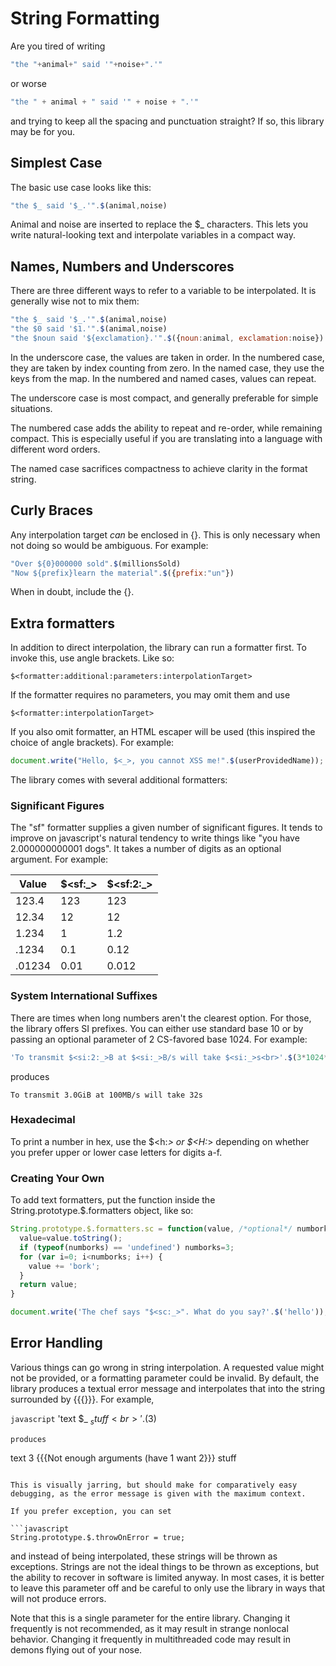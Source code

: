 String Formatting
=================

Are you tired of writing

```javascript
"the "+animal+" said '"+noise+".'"
```

or worse

```javascript
"the " + animal + " said '" + noise + ".'"
```

and trying to keep all the spacing and punctuation straight?  If so, this library may be for you.

## Simplest Case

The basic use case looks like this:

```javascript
"the $_ said '$_.'".$(animal,noise)
```

Animal and noise are inserted to replace the $_ characters.  This lets you write natural-looking text and interpolate variables in a compact way.

## Names, Numbers and Underscores

There are three different ways to refer to a variable to be interpolated.  It is generally wise not to mix them:

```javascript
"the $_ said '$_.'".$(animal,noise)
"the $0 said '$1.'".$(animal,noise)
"the $noun said '${exclamation}.'".$({noun:animal, exclamation:noise})
```

In the underscore case, the values are taken in order.  In the numbered case, they are taken by index counting from zero.  In the named case, they use the keys from the map.  In the numbered and named cases, values can repeat.

The underscore case is most compact, and generally preferable for simple situations.

The numbered case adds the ability to repeat and re-order, while remaining compact.  This is especially useful if you are translating into a language with different word orders.

The named case sacrifices compactness to achieve clarity in the format string.

## Curly Braces

Any interpolation target *can* be enclosed in {}.  This is only necessary when not doing so would be ambiguous.  For example:

```javascript
"Over ${0}000000 sold".$(millionsSold)
"Now ${prefix}learn the material".$({prefix:"un"})
```

When in doubt, include the {}.

## Extra formatters

In addition to direct interpolation, the library can run a formatter first.  To invoke this, use angle brackets.  Like so:

```
$<formatter:additional:parameters:interpolationTarget>
```

If the formatter requires no parameters, you may omit them and use

```
$<formatter:interpolationTarget>
```

If you also omit formatter, an HTML escaper will be used (this inspired the choice of angle brackets).  For example:

```javascript
document.write("Hello, $<_>, you cannot XSS me!".$(userProvidedName));
```

The library comes with several additional formatters:

### Significant Figures

The "sf" formatter supplies a given number of significant figures.  It tends to improve on javascript's natural tendency to write things like "you have 2.000000000001 dogs".  It takes a number of digits as an optional argument.  For example:

|Value|$&lt;sf:_&gt;|$&lt;sf:2:_&gt;|
|-----|-------|---------|
|123.4|123|123|
|12.34|12|12|
|1.234|1|1.2|
|.1234|0.1|0.12|
|.01234|0.01|0.012|

### System International Suffixes

There are times when long numbers aren't the clearest option.  For those, the library offers SI prefixes.  You can either use standard base 10 or by passing an optional parameter of 2 CS-favored base 1024.  For example:
```javascript
'To transmit $<si:2:_>B at $<si:_>B/s will take $<si:_>s<br>'.$(3*1024*1024*1024, 100*1000*1000, 3*1024*1024*1024 / (100*1000*1000))
```
produces
```
To transmit 3.0GiB at 100MB/s will take 32s
```

### Hexadecimal

To print a number in hex, use the $&lt;h:_&gt; or $&lt;H:_&gt; depending on whether you prefer upper or lower case letters for digits a-f.

### Creating Your Own

To add text formatters, put the function inside the String.prototype.$.formatters object, like so:

```javascript
String.prototype.$.formatters.sc = function(value, /*optional*/ numborks) { // Swedish Chef formatter
  value=value.toString();
  if (typeof(numborks) == 'undefined') numborks=3;
  for (var i=0; i<numborks; i++) {
    value += 'bork';
  }
  return value;
}

document.write('The chef says "$<sc:_>". What do you say?'.$('hello'));
```

## Error Handling

Various things can go wrong in string interpolation.  A requested value might not be provided, or a formatting parameter could be invalid.  By default, the library produces a textual error message and interpolates that into the string surrounded by {{{}}}.  For example,

```javascript```
'text $_ $_ stuff <br>'.$(3)
```
produces
```
text 3 {{{Not enough arguments (have 1 want 2}}} stuff
```

This is visually jarring, but should make for comparatively easy debugging, as the error message is given with the maximum context.

If you prefer exception, you can set 

```javascript
String.prototype.$.throwOnError = true;
```

and instead of being interpolated, these strings will be thrown as exceptions.  Strings are not the ideal things to be thrown as exceptions, but the ability to recover in software is limited anyway.  In most cases, it is better to leave this parameter off and be careful to only use the library in ways that will not produce errors.

Note that this is a single parameter for the entire library.  Changing it frequently is not recommended, as it may result in strange nonlocal behavior.  Changing it frequently in multithreaded code may result in demons flying out of your nose.

